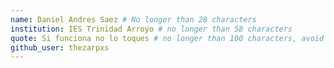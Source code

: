 ```yaml
---
name: Daniel Andres Saez # No longer than 28 characters
institution: IES Trinidad Arroyo # no longer than 58 characters
quote: Si funciona no lo toques # no longer than 100 characters, avoid using quotes(") to guarantee the format remains the same.
github_user: thezarpxs
---
```

